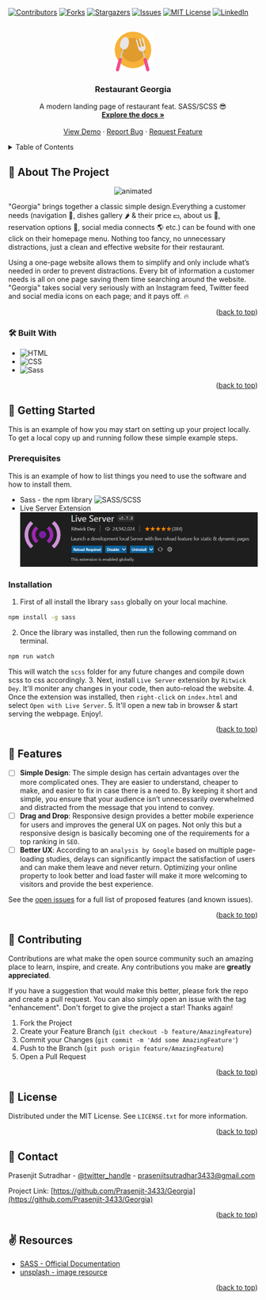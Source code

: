 <!-- Improved compatibility of back to top link: See: https://github.com/othneildrew/Best-README-Template/pull/73 -->
<a name="readme-top"></a>
<!--
*** Thanks for checking out the Best-README-Template. If you have a suggestion
*** that would make this better, please fork the repo and create a pull request
*** or simply open an issue with the tag "enhancement".
*** Don't forget to give the project a star!
*** Thanks again! Now go create something AMAZING! :D
-->



<!-- PROJECT SHIELDS -->
<!--
*** I'm using markdown "reference style" links for readability.
*** Reference links are enclosed in brackets [ ] instead of parentheses ( ).
*** See the bottom of this document for the declaration of the reference variables
*** for contributors-url, forks-url, etc. This is an optional, concise syntax you may use.
*** https://www.markdownguide.org/basic-syntax/#reference-style-links
-->
[![Contributors][contributors-shield]][contributors-url]
[![Forks][forks-shield]][forks-url]
[![Stargazers][stars-shield]][stars-url]
[![Issues][issues-shield]][issues-url]
[![MIT License][license-shield]][license-url]
[![LinkedIn][linkedin-shield]][linkedin-url]



<!-- PROJECT LOGO -->
<br />
<div align="center">
  <a href="https://github.com/Prasenjit-3433/Georgia">
    <img src="logo.png" alt="Logo" width="80" height="80">
  </a>

<h3 align="center">Restaurant Georgia</h3>

  <p align="center">
    A modern landing page of restaurant feat. SASS/SCSS 😎
    <br />
    <a href="https://github.com/Prasenjit-3433/Georgia"><strong>Explore the docs »</strong></a>
    <br />
    <br />
    <a href="https://grgia.netlify.app/">View Demo</a>
    ·
    <a href="https://github.com/Prasenjit-3433/Georgia/issues">Report Bug</a>
    ·
    <a href="https://github.com/Prasenjit-3433/Georgia/issues">Request Feature</a>
  </p>
</div>



<!-- TABLE OF CONTENTS -->
<details>
  <summary>Table of Contents</summary>
  <ol>
    <li>
      <a href="#-about-the-project">About The Project</a>
      <ul>
        <li><a href="#-built-with">Tech Stack</a></li>
      </ul>
    </li>
    <li>
      <a href="#-getting-started">Getting Started</a>
      <ul>
        <li><a href="#prerequisites">Prerequisites</a></li>
        <li><a href="#installation">Installation</a></li>
      </ul>
    </li>
    <li><a href="#%EF%B8%8F-implementation">Implementation</a></li>
    <li><a href="#-features">Features</a></li>
    <li><a href="#-contributing">Contributing</a></li>
    <li><a href="#-license">License</a></li>
    <li><a href="#-contact">Contact</a></li>
    <li><a href="#%EF%B8%8F-references">References</a></li>
  </ol>
</details>



<!-- ABOUT THE PROJECT -->
## 🙋 About The Project

<!--  ![Screenshot](images/demo.gif) -->
<p align="center">
  <img src="demo.gif" alt="animated" />
</p>




"Georgia" brings together a classic simple design.Everything a customer needs (navigation 🧭, dishes gallery 🌶️ & their price 💵, about us 👋, reservation options 🎫, social media connects 🌎 etc.) can be found with one click on their homepage menu. Nothing too fancy, no unnecessary distractions, just a clean and effective website for their restaurant.

Using a one-page website allows them to simplify and only include what’s needed in order to prevent distractions. Every bit of information a customer needs is all on one page saving them time searching around the website. "Georgia" takes social very seriously with an Instagram feed, Twitter feed and social media icons on each page; and it pays off. 🔥

<p align="right">(<a href="#readme-top">back to top</a>)</p>



### 🛠 Built With

* ![HTML](https://img.shields.io/badge/HTML5-f06529?style=for-the-badge&logo=html5&logoColor=white)
* ![CSS](https://img.shields.io/badge/CSS3-2965f1?style=for-the-badge&logo=CSS3&logoColor=white)
* ![Sass](https://img.shields.io/badge/sass-white?style=for-the-badge&logo=sass&logoColor=#CC6699)

<p align="right">(<a href="#readme-top">back to top</a>)</p>



<!-- GETTING STARTED -->
## 🚀 Getting Started

This is an example of how you may start on setting up your project locally.
To get a local copy up and running follow these simple example steps.

### Prerequisites

This is an example of how to list things you need to use the software and how to install them.
* Sass - the npm library
  ![SASS/SCSS]("sass.png")
* Live Server Extension
  ![Live-Server](liveserver.png)

### Installation

1. First of all install the library `sass` globally on your local machine.
```bash
npm install -g sass
```
2. Once the library was installed, then run the following command on terminal.
```bash
npm run watch
```
This will watch the `scss` folder for any future changes and compile down scss to css accordingly.
3. Next, install `Live Server` extension by `Ritwick Dey`. It'll moniter any changes in your code, then auto-reload the website.
4. Once the extension was installed, then `right-click` on `index.html` and select `Open with Live Server`.
5. It'll open a new tab in browser & start serving the webpage. Enjoy!.


<p align="right">(<a href="#readme-top">back to top</a>)</p>




<!-- Features -->
## 💎 Features

- [ ] **Simple Design**: The simple design has certain advantages over the more complicated ones. They are easier to understand, cheaper to make, and easier to fix in case there is a need to. By keeping it short and simple, you ensure that your audience isn’t unnecessarily overwhelmed and distracted from the message that you intend to convey.
- [ ] **Drag and Drop**: Responsive design provides a better mobile experience for users and improves the general UX on pages. Not only this but a responsive design is basically becoming one of the requirements for a top ranking in `SEO`.
- [ ] **Better UX**: According to an `analysis by Google` based on multiple page-loading studies, delays can significantly impact the satisfaction of users and can make them leave and never return. Optimizing your online property to look better and load faster will make it more welcoming to visitors and provide the best experience.

See the [open issues](https://github.com/Prasenjit-3433/Georgia/issues) for a full list of proposed features (and known issues).

<p align="right">(<a href="#readme-top">back to top</a>)</p>



<!-- CONTRIBUTING -->
## 🤝 Contributing

Contributions are what make the open source community such an amazing place to learn, inspire, and create. Any contributions you make are **greatly appreciated**.

If you have a suggestion that would make this better, please fork the repo and create a pull request. You can also simply open an issue with the tag "enhancement".
Don't forget to give the project a star! Thanks again!

1. Fork the Project
2. Create your Feature Branch (`git checkout -b feature/AmazingFeature`)
3. Commit your Changes (`git commit -m 'Add some AmazingFeature'`)
4. Push to the Branch (`git push origin feature/AmazingFeature`)
5. Open a Pull Request

<p align="right">(<a href="#readme-top">back to top</a>)</p>



<!-- LICENSE -->
## 📜 License

Distributed under the MIT License. See `LICENSE.txt` for more information.

<p align="right">(<a href="#readme-top">back to top</a>)</p>



<!-- CONTACT -->
## 📮 Contact

Prasenjit Sutradhar - [@twitter_handle](https://twitter.com/twitter_handle) - prasenjitsutradhar3433@gmail.com

Project Link: [https://github.com/Prasenjit-3433/Georgia](https://github.com/Prasenjit-3433/Georgia)

<p align="right">(<a href="#readme-top">back to top</a>)</p>



<!-- references -->
## ✌️ Resources

* [SASS - Official Documentation](https://sass-lang.com/documentation/)
* [unsplash - image resource](https://unsplash.com/)


<p align="right">(<a href="#readme-top">back to top</a>)</p>



<!-- MARKDOWN LINKS & IMAGES -->
<!-- https://www.markdownguide.org/basic-syntax/#reference-style-links -->
[contributors-shield]: https://img.shields.io/github/contributors/Prasenjit-3433/Georgia.svg?style=for-the-badge
[contributors-url]: https://github.com/Prasenjit-3433/Georgia/graphs/contributors
[forks-shield]: https://img.shields.io/github/forks/Prasenjit-3433/Georgia.svg?style=for-the-badge
[forks-url]: https://github.com/Prasenjit-3433/Georgia/network/members
[stars-shield]: https://img.shields.io/github/stars/Prasenjit-3433/Georgia.svg?style=for-the-badge
[stars-url]: https://github.com/Prasenjit-3433/Georgia/stargazers
[issues-shield]: https://img.shields.io/github/issues/Prasenjit-3433/Georgia.svg?style=for-the-badge
[issues-url]: https://github.com/Prasenjit-3433/Georgia/issues
[license-shield]: https://img.shields.io/github/license/Prasenjit-3433/Georgia.svg?style=for-the-badge
[license-url]: https://github.com/Prasenjit-3433/Georgia/blob/main/LICENSE.txt
[linkedin-shield]: https://img.shields.io/badge/-LinkedIn-black.svg?style=for-the-badge&logo=linkedin&colorB=555
[linkedin-url]: https://in.linkedin.com/
[product-screenshot]: images/screenshot.png
[HTML5]: https://img.shields.io/badge/HTML5-f06529?style=for-the-badge&logo=html5&logoColor=white
[HTML-url]: https://developer.mozilla.org/en-US/docs/Glossary/HTML5
[Css]: https://img.shields.io/badge/CSS3-2965f1?style=for-the-badge&logo=CSS3&logoColor=white
[Css-url]: https://developer.mozilla.org/en-US/docs/Web/CSS
[Sass]: https://img.shields.io/badge/sass-white?style=for-the-badge&logo=sass&logoColor=#CC6699
[Sass-url]: https://www.javascript.com/
